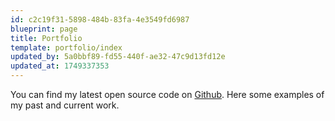 ```yaml
---
id: c2c19f31-5898-484b-83fa-4e3549fd6987
blueprint: page
title: Portfolio
template: portfolio/index
updated_by: 5a0bbf89-fd55-440f-ae32-47c9d13fd12e
updated_at: 1749337353
---
```

You can find my latest open source code on [Github](https://github.com/mikhailkozlov). Here some examples of my past and current work.